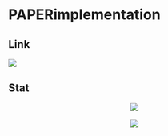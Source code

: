 # PAPERimplementation

## Link
<img src="https://img.shields.io/badge/Tistory-#000000?style=flat&logo=Tistory&logoColor=white"/>

## Stat
<div align="center">
  <img src="https://github-readme-stats.vercel.app/api/top-langs/?username=thewLHE&layout=compact"><br><br>
  <img src="https://github-readme-stats.vercel.app/api?username=thewLHE&show_icons=true">
</div>
